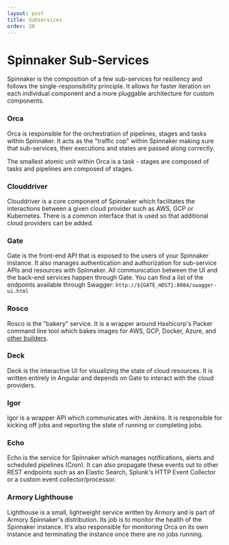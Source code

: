 ```yaml
---
layout: post
title: Subservices
order: 20
---
```


# Spinnaker Sub-Services

Spinnaker is the composition of a few sub-services for resiliency
and follows the single-responsibility principle.  It allows for faster iteration on each
individual component and a more pluggable architecture for custom components.

### Orca

Orca is responsible for the orchestration of pipelines, stages and tasks within Spinnaker.  It acts as the "traffic cop" within Spinnaker making sure that sub-services, their executions and states are passed along correctly.

The smallest atomic unit within Orca is a task - stages are composed of tasks and pipelines are composed of stages.  

### Clouddriver

Clouddriver is a core component of Spinnaker which facilitates the interactions between a given cloud provider such as AWS, GCP or Kubernetes.  There is a common interface that is used so that additional cloud providers can be added.  

### Gate

Gate is the front-end API that is exposed to the users of your Spinnaker instance.  It also manages authentication and authorization for sub-service APIs and resources with Spinnaker.  All communication between the UI and the back-end services happen through Gate.  You can find a list of the endpoints available through Swagger:  `http://${GATE_HOST}:8084/swagger-ui.html`

### Rosco

Rosco is the "bakery" service.  It is a wrapper around Hashicorp's Packer command line tool which bakes images for AWS, GCP, Docker, Azure, and [other builders](https://www.packer.io/docs/builders/index.html).

### Deck

Deck is the interactive UI for visualizing the state of cloud resources.  It is written entirely in Angular and depends on Gate to interact with the cloud providers.

### Igor

Igor is a wrapper API which communicates with Jenkins.  It is responsible for kicking off jobs and reporting the state of running or completing jobs.

### Echo

Echo is the service for Spinnaker which manages notifications, alerts and scheduled pipelines (Cron).  It can also propagate these events out to other REST endpoints such as an Elastic Search, Splunk's HTTP Event Collector or a custom event collector/processor.

### Armory Lighthouse

Lighthouse is a small, lightweight service written by Armory and is part of Armory Spinnaker's distribution.  Its job is to monitor the health of the Spinnaker instance.  It's also responsible for monitoring Orca on its own instance and terminating the instance once there are no jobs running.
